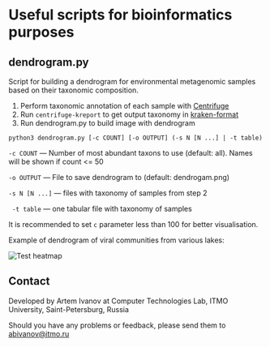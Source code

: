 # Useful scripts for bioinformatics purposes

## dendrogram.py

Script for building a dendrogram for environmental metagenomic samples based on their taxonomic composition.

1. Perform taxonomic annotation of each sample with [Centrifuge](https://github.com/infphilo/centrifuge)
2. Run ``centrifuge-kreport`` to get output taxonomy in [kraken-format](https://github.com/DerrickWood/kraken2/blob/master/docs/MANUAL.markdown#sample-report-output-format)
3. Run dendrogram.py to build image with dendrogram
```
python3 dendrogram.py [-c COUNT] [-o OUTPUT] (-s N [N ...] | -t table)
```
```-c COUNT``` — Number of most abundant taxons to use (default: all). Names will be shown if count <= 50

```-o OUTPUT``` — File to save dendrogram to (default: dendrogam.png)

```-s N [N ...]``` — files with taxonomy of samples from step 2

``` -t table``` — one tabular file with taxonomy of samples


It is recommended to set ```c``` parameter less than 100 for better visualisation.

Example of dendrogram of viral communities from various lakes:

<img src="dendrogram.png" alt="Test heatmap">

## Contact

Developed by Artem Ivanov at Computer Technologies Lab, ITMO University, Saint-Petersburg, Russia

Should you have any problems or feedback, please send them to abivanov@itmo.ru
